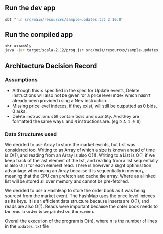 ## Run the dev app

```bash
sbt "run src/main/resources/sample-updates.txt 2 10.0"
```

## Run the compiled app

```bash
sbt assembly
java -jar target/scala-2.12/prog.jar src/main/resources/sample-updates.txt 2 10.0
```

## Architecture Decision Record
### Assumptions
- Although this is specified in the spec for Update events, Delete instructions will also not be given for a price level index which hasn't already been provided using a New instruction.
- Missing price level indexes, if they exist, will still be outputted as 0 bids, 0 asks.
- Delete instructions still contain ticks and quantity. And they are formatted the same way `U` and `N` instructions are. (eg `D A 1 0 0`)

### Data Structures used
We decided to use Array to store the market events, but List was considered too. Writing to an Array of which a
size is known ahead of time is O(1), and reading from an Array is also O(1). Writing to a List is O(1) if we keep
track of the last element of the list, and reading from a list sequentially is also O(1) for each element read.
There is however a slight optimisation advantage when using an Array because it is sequentially in memory, meaning
that the CPU can prefetch and cache the array. Where as a linked list will be stored all over memory and cannot be
pre-fetched.

We decided to use a HashMap to store the order book as it was being sourced from the market event. The 
HashMap uses the price level indexes as its keys. It is an efficient data structure because inserts are O(1),
and reads are also O(1). Reads were important because the order book needs to be read in order to be printed on
the screen. 

Overall the execution of the program is O(n), where n is the number of lines in the `updates.txt` file
